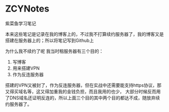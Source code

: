 # ZCYNotes
紫菜鱼学习笔记

本来这些笔记是记录在我的博客上的，不过我不打算续约服务器了，我的博客又是搭建在服务器上的；所以将笔记写到Github上

为什么我不续约了呢
我当时租服务器有三个目的：

1. 写博客
2. 用来搭建VPN
3. 作为反连服务器

搭建的VPN又被封了，作为反连服务器，但在实战中还需要能支持https协议，那又得买域名等，这又得加重我的金钱负担，而且我用的也少，
大部分时候反而用了DNS域名还证明反连的，所以上面三个目的其中两个目的都达不成，随放弃续约服务器了。
